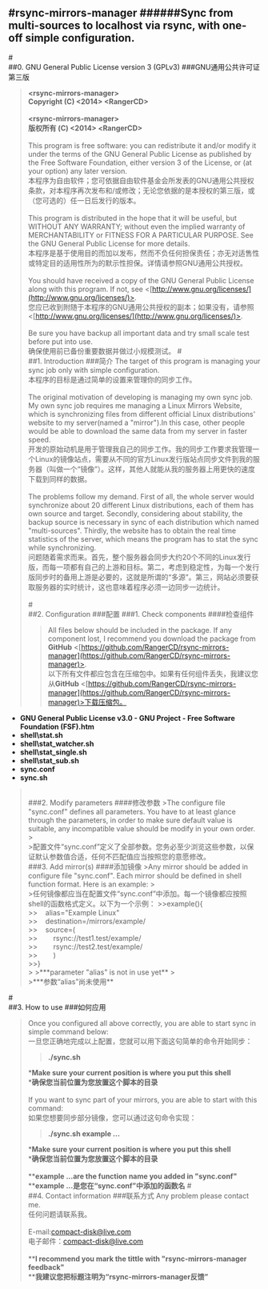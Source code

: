 #rsync-mirrors-manager
######Sync from multi-sources to localhost via rsync, with one-off simple configuration.
---
#<br>
##0. GNU General Public License version 3 (GPLv3)
###GNU通用公共许可证第三版
>**&lt;rsync-mirrors-manager>**
><br>
>**Copyright (C) &lt;2014>  &lt;RangerCD>**
><br><br>
>**&lt;rsync-mirrors-manager>**
><br>
>**版权所有 (C) &lt;2014>  &lt;RangerCD>**
><br><br>
>This program is free software: you can redistribute it and/or modify it under the terms of the GNU General Public License as published by the Free Software Foundation, either version 3 of the License, or (at your option) any later version.
><br>
>本程序为自由软件；您可依据自由软件基金会所发表的GNU通用公共授权条款，对本程序再次发布和/或修改；无论您依据的是本授权的第三版，或（您可选的）任一日后发行的版本。
><br><br>
>This program is distributed in the hope that it will be useful, but WITHOUT ANY WARRANTY; without even the implied warranty of MERCHANTABILITY or FITNESS FOR A PARTICULAR PURPOSE.  See the GNU General Public License for more details.
><br>
>本程序是基于使用目的而加以发布，然而不负任何担保责任；亦无对适售性或特定目的适用性所为的默示性担保。详情请参照GNU通用公共授权。
><br><br>
>You should have received a copy of the GNU General Public License along with this program.  If not, see &lt;[http://www.gnu.org/licenses/](http://www.gnu.org/licenses/)>.
><br>
>您应已收到附随于本程序的GNU通用公共授权的副本；如果没有，请参照&lt;[http://www.gnu.org/licenses/](http://www.gnu.org/licenses/)>.
><br><br>
>Be sure you have backup all important data and try small scale test before put into use.
><br>
>确保使用前已备份重要数据并做过小规模测试。
#<br>
##1. Introduction
###简介
>The target of this program is managing your sync job only with simple configuration.
><br>
>本程序的目标是通过简单的设置来管理你的同步工作。
><br><br>
>The original motivation of developing is managing my own sync job. My own sync job requires me managing a Linux Mirrors Website, which is synchronizing files from different official Linux distributions' website to my server(named a "mirror").In this case, other people would be able to download the same data from my server in faster speed.
><br>
>开发的原始动机是用于管理我自己的同步工作。我的同步工作要求我管理一个Linux的镜像站点，需要从不同的官方Linux发行版站点同步文件到我的服务器（叫做一个“镜像”）。这样，其他人就能从我的服务器上用更快的速度下载到同样的数据。
><br><br>
>The problems follow my demand. First of all, the whole server would synchronize about 20 different Linux distributions, each of them has own source and target. Secondly, considering about stability, the backup source is necessary in sync of each distribution which named "multi-sources". Thirdly, the website has to obtain the real time statistics of the server, which means the program has to stat the sync while synchronizing.
><br>
>问题随着需求而来。首先，整个服务器会同步大约20个不同的Linux发行版，而每一项都有自己的上游和目标。第二，考虑到稳定性，为每一个发行版同步时的备用上游是必要的，这就是所谓的“多源”。第三，网站必须要获取服务器的实时统计，这也意味着程序必须一边同步一边统计。
><br><br>
#<br>
##2. Configuration
###配置
>###1. Check components
>####检查组件
>>All files below should be included in the package. If any component lost, I recommend you download the package from **GitHub** &lt;[https://github.com/RangerCD/rsync-mirrors-manager](https://github.com/RangerCD/rsync-mirrors-manager)>.
>><br>
>>以下所有文件都应包含在压缩包中。如果有任何组件丢失，我建议您从**GitHub** &lt;[https://github.com/RangerCD/rsync-mirrors-manager](https://github.com/RangerCD/rsync-mirrors-manager)>下载压缩包。
>>
+ **GNU General Public License v3.0 - GNU Project - Free Software Foundation (FSF).htm**
+ **shell\stat.sh**
+ **shell\stat_watcher.sh**
+ **shell\stat_single.sh**
+ **shell\stat_sub.sh**
+ **sync.conf**
+ **sync.sh**
><br>
>###2. Modify parameters
>####修改参数
>>The configure file "sync.conf" defines all parameters. You have to at least glance through the parameters, in order to make sure default value is suitable, any incompatible value should be modify in your own order.
>><br>
>>配置文件“sync.conf”定义了全部参数。您务必至少浏览这些参数，以保证默认参数值合适，任何不匹配值应当按照您的意愿修改。
><br>
>###3. Add mirror(s)
>####添加镜像
>>Any mirror should be added in configure file "sync.conf". Each mirror should be defined in shell function format. Here is an example:
>><br>
>>任何镜像都应当在配置文件“sync.conf”中添加。每一个镜像都应按照shell的函数格式定义。以下为一个示例：
>>>example(){<br>
>>>&#160;&#160;&#160;&#160;alias="Example Linux"<br>
>>>&#160;&#160;&#160;&#160;destination=/mirrors/example/<br>
>>>&#160;&#160;&#160;&#160;source=(<br>
>>>&#160;&#160;&#160;&#160;&#160;&#160;&#160;&#160;rsync://test1.test/example/<br>
>>>&#160;&#160;&#160;&#160;&#160;&#160;&#160;&#160;rsync://test2.test/example/<br>
>>>&#160;&#160;&#160;&#160;&#160;&#160;&#160;&#160;)<br>
>>>}<br>
>>
>>***parameter "alias" is not in use yet**
>><br>
>>***参数“alias”尚未使用**
#<br>
##3. How to use
###如何应用
>Once you configured all above correctly, you are able to start sync in simple command below:
><br>
>一旦您正确地完成以上配置，您就可以用下面这句简单的命令开始同步：
>>**./sync.sh**
>
>***Make sure your current position is where you put this shell**
><br>
>***确保您当前位置为您放置这个脚本的目录**
><br><br>
>If you want to sync part of your mirrors, you are able to start with this command:
><br>
>如果您想要同步部分镜像，您可以通过这句命令实现：
>>**./sync.sh example ...**
>
>***Make sure your current position is where you put this shell**
><br>
>***确保您当前位置为您放置这个脚本的目录**
><br><br>
>****example ...are the function name you added in "sync.conf"**
><br>
>****example ...是您在“sync.conf”中添加的函数名**
#<br>
##4. Contact information
###联系方式
>Any problem please contact me.
><br>
>任何问题请联系我。
><br><br>
>E-mail:compact-disk@live.com
><br>
>电子邮件：compact-disk@live.com
><br><br>
>****I recommend you mark the tittle with "rsync-mirrors-manager feedback"**
><br>
>****我建议您把标题注明为“rsync-mirrors-manager反馈”**
